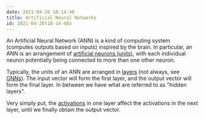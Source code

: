 ```yaml
---
date: 2021-04-26 18:14:48
title: Artificial Neural Networks
id: 2021-04-26t18-14-48z
---
```


An Artificial Neural Network (ANN) is a kind of computing system (computes
outputs based on inputs) inspired by the brain. In particular, an ANN is an
arrangement of [artificial neurons (units)](./2021-04-26t15-11-38z.md), with
each individual neuron potentially being connected to more than one other
neuron.

Typically, the units of an ANN are arranged in
[layers](./2021-04-26t18-54-00z.md) (not always, see
[GNNs](https://ieeexplore.ieee.org/abstract/document/4700287)). The input vector
will form the first layer, and the output vector will form the final layer. In
between we have what are referred to as "hidden layers".

Very simply put, the [activations](./2021-04-26t15-11-38z.md) in one layer
affect the activations in the next layer, until we finally obtain the output
vector.
